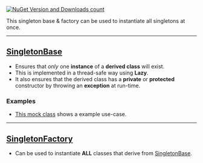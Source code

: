 [![NuGet Version and Downloads count](https://buildstats.info/nuget/TJC.Singleton)](https://www.nuget.org/packages/TJC.Singleton)

This singleton base & factory can be used to instantiate all singletons at once.

---
## [SingletonBase](./TJC.Singleton/SingletonBase.cs)
- Ensures that *only* one **instance** of a **derived class** will exist.
- This is implemented in a thread-safe way using **Lazy**.
- It also ensures that the derived class has a **private** or **protected** constructor by throwing an **exception** at run-time.

### Examples
- [This mock class](./TJC.Singleton.Tests/Mocks/Valid/MockSingletonValid.cs) shows a example use-case.

---
## [SingletonFactory](./TJC.Singleton/Factories/SingletonFactory.cs)
- Can be used to instantiate **ALL** classes that derive from [SingletonBase](./TJC.Singleton/SingletonBase.cs).